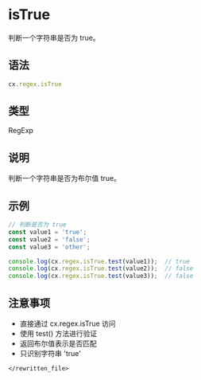 # isTrue

判断一个字符串是否为 true。

## 语法

```javascript
cx.regex.isTrue
```

## 类型

RegExp

## 说明

判断一个字符串是否为布尔值 true。

## 示例

```javascript
// 判断是否为 true
const value1 = 'true';
const value2 = 'false';
const value3 = 'other';

console.log(cx.regex.isTrue.test(value1));  // true
console.log(cx.regex.isTrue.test(value2));  // false
console.log(cx.regex.isTrue.test(value3));  // false
```

## 注意事项

- 直接通过 cx.regex.isTrue 访问
- 使用 test() 方法进行验证
- 返回布尔值表示是否匹配
- 只识别字符串 'true'
``` 
</rewritten_file>